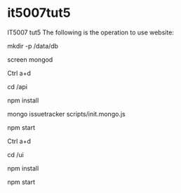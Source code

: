 # it5007tut5
IT5007 tut5
The following is the operation to use website:

mkdir -p /data/db

screen mongod

Ctrl a+d

cd /api 

npm install

mongo issuetracker scripts/init.mongo.js

npm start

Ctrl a+d

cd /ui 

npm install

npm start
